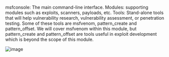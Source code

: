 msfconsole: The main command-line interface.
Modules: supporting modules such as exploits, scanners, payloads, etc.
Tools: Stand-alone tools that will help vulnerability research, vulnerability assessment, or penetration testing. 
Some of these tools are msfvenom, pattern_create and pattern_offset. We will cover msfvenom within this module, 
but pattern_create and pattern_offset are tools useful in exploit development which is beyond the scope of this module. 


![image](https://github.com/testcomputer/HackTheBox-Modules/assets/104815254/4672edd1-f286-4a04-848b-6b24c6cf5b12)
